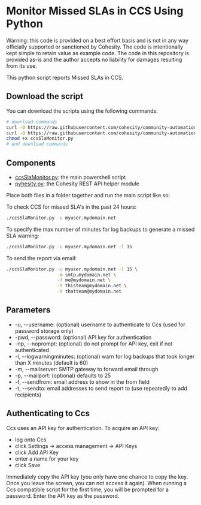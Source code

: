 # Monitor Missed SLAs in CCS Using Python

Warning: this code is provided on a best effort basis and is not in any way officially supported or sanctioned by Cohesity. The code is intentionally kept simple to retain value as example code. The code in this repository is provided as-is and the author accepts no liability for damages resulting from its use.

This python script reports Missed SLAs in CCS.

## Download the script

You can download the scripts using the following commands:

```bash
# download commands
curl -O https://raw.githubusercontent.com/cohesity/community-automation-samples/main/ccs/python/ccsSlaMonitor/ccsSlaMonitor.py
curl -O https://raw.githubusercontent.com/cohesity/community-automation-samples/main/python/pyhesity.py
chmod +x ccsSlaMonitor.py
# end download commands
```

## Components

* [ccsSlaMonitor.py](https://raw.githubusercontent.com/cohesity/community-automation-samples/main/ccs/python/ccsSlaMonitor/ccsSlaMonitor.py): the main powershell script
* [pyhesity.py](https://raw.githubusercontent.com/cohesity/community-automation-samples/main/python/pyhesity/pyhesity.py): the Cohesity REST API helper module

Place both files in a folder together and run the main script like so:

To check CCS for missed SLA's in the past 24 hours:

```bash
./ccsSlaMonitor.py -u myuser.mydomain.net
```

To specify the max number of minutes for log backups to generate a missed SLA warning:

```bash
./ccsSlaMonitor.py -u myuser.mydomain.net -l 15
```

To send the report via email:

```bash
./ccsSlaMonitor.py -u myuser.mydomain.net -l 15 \
                   -m smtp.mydomain.net \
                   -f me@mydomain.net \
                   -t thisteam@mydomain.net \
                   -t thatteam@mydomain.net
```

## Parameters

* -u, --username: (optional) username to authenticate to Ccs (used for password storage only)
* -pwd, --password: (optional) API key for authentication
* -np, --noprompt: (optional) do not prompt for API key, exit if not authenticated
* -l, --logwarningminutes: (optional) warn for log backups that took longer than X minutes (default is 60)
* -m, --mailserver: SMTP gateway to forward email through
* -p, --mailport: (optional) defaults to 25
* -f, --sendfrom: email address to show in the from field
* -t, --sendto: email addresses to send report to (use repeatedly to add recipients)

## Authenticating to Ccs

Ccs uses an API key for authentication. To acquire an API key:

* log onto Ccs
* click Settings -> access management -> API Keys
* click Add API Key
* enter a name for your key
* click Save

Immediately copy the API key (you only have one chance to copy the key. Once you leave the screen, you can not access it again). When running a Ccs compatible script for the first time, you will be prompted for a password. Enter the API key as the password.
